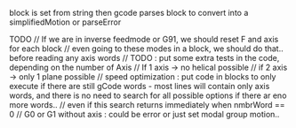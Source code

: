 block is set from string
then gcode parses block to convert into a simplifiedMotion or parseError


TODO
    // If we are in inverse feedmode or G91, we should reset F and axis for each block
    // even going to these modes in a block, we should do that.. before reading any axis words
    // TODO : put some extra tests in the code, depending on the number of Axis
    // If 1 axis -> no helical possible
    // if 2 axis -> only 1 plane possible
    // speed optimization : put code in blocks to only execute if there are still gCode words - most lines will contain only axis words, and there is no need to search for all possible options if there ar eno more words..
    // even if this search returns immediately when nmbrWord == 0
    // G0 or G1 without axis : could be error or just set modal group motion..
